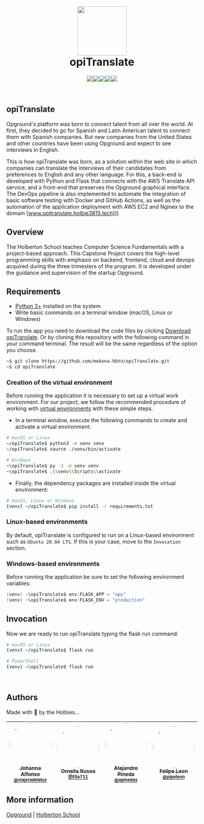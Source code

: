 <br>

<h1 align="center"><img src="https://i.ibb.co/JKk0jcM/image.png" width='130'><br>opiTranslate</h1>

<p align="center"><img src="https://img.shields.io/badge/Python-FFD43B?style=for-the-badge&logo=python&logoColor=blue"><img src="https://img.shields.io/badge/Flask-000000?style=for-the-badge&logo=flask&logoColor=white"><img src="https://img.shields.io/badge/MongoDB-4EA94B?style=for-the-badge&logo=mongodb&logoColor=white"><img src="https://img.shields.io/badge/Docker-2CA5E0?style=for-the-badge&logo=docker&logoColor=white"><img src="https://img.shields.io/badge/Amazon_AWS-FF9900?style=for-the-badge&logo=amazonaws&logoColor=white"></p>

<br>

## opiTranslate

Opground's platform was born to connect talent from all over the world. At first, they decided to go for Spanish and Latin American talent to connect them with Spanish companies. But new companies from the United States and other countries have been using Opground and expect to see interviews in English.

This is how opiTranslate was born, as a solution within the web site in which companies can translate the interviews of their candidates from preferences to English and any other language. For this, a back-end is developed with Python and Flask that connects with the AWS Translate API service, and a front-end that preserves the Opground graphical interface. The DevOps pipeline is also implemented to automate the integration of basic software testing with Docker and GitHub Actions, as well as the automation of the application deployment with AWS EC2 and Nginex to the domain [www.opitranslate.holbie3815.tech]()

## Overview

The Holberton School teaches Computer Science Fundamentals with a project-based approach. This Capstone Project covers the high-level programming skills with emphasis on backend, frontend, cloud and devops acquired during the three trimesters of the program. It is developed under the guidance and supervision of the startup Opground.

## Requirements

- [Python 3+](https://python.org/) installed on the system
- Write basic commands on a terminal window (macOS, Linux or Windows)

To run the app you need to download the code files by clicking [Download opiTranslate](https://github.com/mekona-hbtn/opiTranslate/archive/refs/heads/main.zip). Or by cloning this repository with the following command in your command terminal. The result will be the same regardless of the option you choose.

```bash
~$ git clone https://github.com/mekona-hbtn/opiTranslate.git
~$ cd opiTranslate
```

### Creation of the virtual environment

Before running the application it is necessary to set up a virtual work environment. For our project, we follow the recommended procedure of working with [virtual environments](https://docs.python.org/3/tutorial/venv.html) with these simple steps.

- In a terminal window, execute the following commands to create and activate a virtual environment:

```bash
# macOS or Linux
~/opiTranslate$ python3 -m venv venv
~/opiTranslate$ source ./venv/bin/activate

# Windows
~\opiTranslate$ py -3 -m venv venv
~\opiTranslate$ .\\venv\\Scripts\\activate
```

- Finally, the dependency packages are installed inside the virtual environment:

```bash
# macOS, Linux or Windows
(venv) ~/opiTranslate$ pip install -r requirements.txt
```

### Linux-based environments

By default, opiTranslate is configured to run on a Linux-based environment such as `Ubuntu 20.04 LTS`. If this is your case, move to the `Invocation` section.

### Windows-based environments

Before running the application be sure to set the following environment variables:

```powershell
(venv) ~\opiTranslate$ env:FLASK_APP = "app"
(venv) ~\opiTranslate$ env:FLASK_ENV = "production"
```

## Invocation

Now we are ready to run opiTranslate typing the flask run command:

```bash
# macOS or Linux
(venv) ~/opiTranslate$ flask run

# PowerShell
(venv) ~\opiTranslate$ flask run
```

<br>

## Authors

Made with 💟 by the Holbies...

| [<img src="https://avatars.githubusercontent.com/u/87556519" width="110" style="border-radius: 50%"><br><sub>Johanna Alfonso<br><sup>@viajeradelaluz](https://github.com/viajeradelaluz) | [<img src="https://avatars.githubusercontent.com/u/91074465" width="110" style="border-radius: 50%"><br><sub>Ornella Russo<br><sup>@Ella711](https://github.com/Ella711) | [<img src="https://avatars.githubusercontent.com/u/91083840" width="110" style="border-radius: 50%"><br><sub>Alejandro Pineda<br><sup>@apinedas](https://github.com/Apinedas) | [<img src="https://avatars.githubusercontent.com/u/91047947" width="110" style="border-radius: 50%"><br><sub>Felipe Leon<br><sup>@pipeleon](https://github.com/pipeleon) |
| :--------------------------------------------------------------------------------------------------------------------------------------------------------------------------------------: | :----------------------------------------------------------------------------------------------------------------------------------------------------------------------: | :---------------------------------------------------------------------------------------------------------------------------------------------------------------------------: | :----------------------------------------------------------------------------------------------------------------------------------------------------------------------: |

## More information

[Opground](https://opground.com/) | [Holberton School](https://www.holbertonschool.com/)
